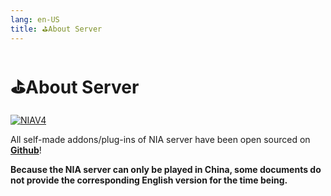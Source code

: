 ```yaml
---
lang: en-US
title: ⛳About Server
---
```


# ⛳About Server

[![NIAV4](/NIASERVER-V4.svg)](https://github.com/NIANIANKNIA/NIASERVER-V4)


All self-made addons/plug-ins of NIA server have been open sourced on [**Github**](https://github.com/NIANIANKNIA/NIASERVER-V4)!

**Because the NIA server can only be played in China, some documents do not provide the corresponding English version for the time being.**

